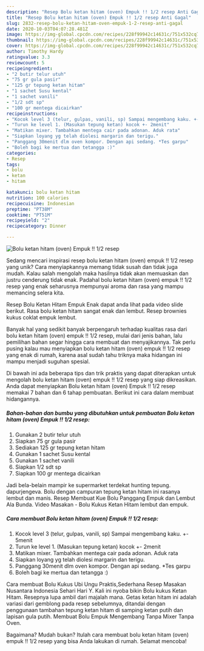```yaml
---
description: "Resep Bolu ketan hitam (oven) Empuk !! 1/2 resep Anti Gagal"
title: "Resep Bolu ketan hitam (oven) Empuk !! 1/2 resep Anti Gagal"
slug: 2832-resep-bolu-ketan-hitam-oven-empuk-1-2-resep-anti-gagal
date: 2020-10-03T04:07:28.481Z
image: https://img-global.cpcdn.com/recipes/228f99942c14631c/751x532cq70/bolu-ketan-hitam-oven-empuk-12-resep-foto-resep-utama.jpg
thumbnail: https://img-global.cpcdn.com/recipes/228f99942c14631c/751x532cq70/bolu-ketan-hitam-oven-empuk-12-resep-foto-resep-utama.jpg
cover: https://img-global.cpcdn.com/recipes/228f99942c14631c/751x532cq70/bolu-ketan-hitam-oven-empuk-12-resep-foto-resep-utama.jpg
author: Timothy Hardy
ratingvalue: 3.3
reviewcount: 5
recipeingredient:
- "2 butir telur utuh"
- "75 gr gula pasir"
- "125 gr tepung ketan hitam"
- "1 sachet Susu kental"
- "1 sachet vanili"
- "1/2 sdt sp"
- "100 gr mentega dicairkan"
recipeinstructions:
- "Kocok level 3 (telur, gulpas, vanili, sp) Sampai mengembang kaku. +- 5menit"
- "Turun ke level 1. (Masukan tepung ketan) kocok +- 2menit"
- "Matikan mixer. Tambahkan mentega cair pada adonan. Aduk rata"
- "Siapkan loyang yg telah diolesi margarin dan terigu."
- "Panggang 30menit dlm oven kompor. Dengan api sedang. *Tes garpu"
- "Boleh bagi ke mertua dan tetangga :)"
categories:
- Resep
tags:
- bolu
- ketan
- hitam

katakunci: bolu ketan hitam 
nutrition: 100 calories
recipecuisine: Indonesian
preptime: "PT38M"
cooktime: "PT51M"
recipeyield: "2"
recipecategory: Dinner

---
```



![Bolu ketan hitam (oven) Empuk !! 1/2 resep](https://img-global.cpcdn.com/recipes/228f99942c14631c/751x532cq70/bolu-ketan-hitam-oven-empuk-12-resep-foto-resep-utama.jpg)

Sedang mencari inspirasi resep bolu ketan hitam (oven) empuk !! 1/2 resep yang unik? Cara menyiapkannya memang tidak susah dan tidak juga mudah. Kalau salah mengolah maka hasilnya tidak akan memuaskan dan justru cenderung tidak enak. Padahal bolu ketan hitam (oven) empuk !! 1/2 resep yang enak seharusnya mempunyai aroma dan rasa yang mampu memancing selera kita.

Resep Bolu Ketan Hitam Empuk Enak dapat anda lihat pada video slide berikut. Rasa bolu ketan hitam sangat enak dan lembut. Resep brownies kukus coklat empuk lembut.

Banyak hal yang sedikit banyak berpengaruh terhadap kualitas rasa dari bolu ketan hitam (oven) empuk !! 1/2 resep, mulai dari jenis bahan, lalu pemilihan bahan segar hingga cara membuat dan menyajikannya. Tak perlu pusing kalau mau menyiapkan bolu ketan hitam (oven) empuk !! 1/2 resep yang enak di rumah, karena asal sudah tahu triknya maka hidangan ini mampu menjadi suguhan spesial.


Di bawah ini ada beberapa tips dan trik praktis yang dapat diterapkan untuk mengolah bolu ketan hitam (oven) empuk !! 1/2 resep yang siap dikreasikan. Anda dapat menyiapkan Bolu ketan hitam (oven) Empuk !! 1/2 resep memakai 7 bahan dan 6 tahap pembuatan. Berikut ini cara dalam membuat hidangannya.

<!--inarticleads1-->

##### Bahan-bahan dan bumbu yang dibutuhkan untuk pembuatan Bolu ketan hitam (oven) Empuk !! 1/2 resep:

1. Gunakan 2 butir telur utuh
1. Siapkan 75 gr gula pasir
1. Sediakan 125 gr tepung ketan hitam
1. Gunakan 1 sachet Susu kental
1. Gunakan 1 sachet vanili
1. Siapkan 1/2 sdt sp
1. Siapkan 100 gr mentega dicairkan


Jadi bela-belain mampir ke supermarket terdekat hunting tepung. dapurjengeva. Bolu dengan campuran tepung ketan hitam ini rasanya lembut dan manis. Resep Membuat Kue Bolu Panggang Empuk dan Lembut Ala Bunda. Video Masakan - Bolu Kukus Ketan Hitam lembut dan empuk. 

<!--inarticleads2-->

##### Cara membuat Bolu ketan hitam (oven) Empuk !! 1/2 resep:

1. Kocok level 3 (telur, gulpas, vanili, sp) Sampai mengembang kaku. +- 5menit
1. Turun ke level 1. (Masukan tepung ketan) kocok +- 2menit
1. Matikan mixer. Tambahkan mentega cair pada adonan. Aduk rata
1. Siapkan loyang yg telah diolesi margarin dan terigu.
1. Panggang 30menit dlm oven kompor. Dengan api sedang. *Tes garpu
1. Boleh bagi ke mertua dan tetangga :)


Cara membuat Bolu Kukus Ubi Ungu Praktis,Sederhana Resep Masakan Nusantara Indonesia Sehari Hari Y. Kali ini nyoba bikin Bolu kukus Ketan Hitam. Resepnya lupa ambil dari majalah mana. Getas ketan hitam ini adalah variasi dari gemblong pada resep sebelumnya, ditandai dengan penggunaan tambahan tepung ketan hitam di samping ketan putih dan lapisan gula putih. Membuat Bolu Empuk Mengembang Tanpa Mixer Tanpa Oven. 

Bagaimana? Mudah bukan? Itulah cara membuat bolu ketan hitam (oven) empuk !! 1/2 resep yang bisa Anda lakukan di rumah. Selamat mencoba!
